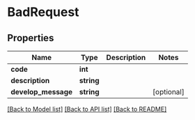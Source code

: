 # BadRequest

## Properties
Name | Type | Description | Notes
------------ | ------------- | ------------- | -------------
**code** | **int** |  | 
**description** | **string** |  | 
**develop_message** | **string** |  | [optional] 

[[Back to Model list]](../README.md#documentation-for-models) [[Back to API list]](../README.md#documentation-for-api-endpoints) [[Back to README]](../README.md)



